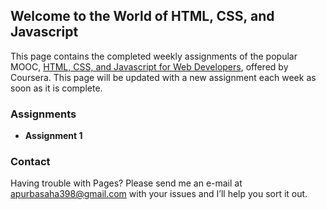 ## Welcome to the World of HTML, CSS, and Javascript

This page contains the completed weekly assignments of the popular MOOC, [HTML, CSS, and Javascript for Web Developers](https://www.coursera.org/learn/html-css-javascript-for-web-developers/home/info), offered by Coursera. This page will be updated with a new assignment each week as soon as it is complete.

### Assignments

<ul>
  <li><strong>Assignment 1</strong></li>
</ul>

### Contact

Having trouble with Pages? Please send me an e-mail at <a href="mailto:apurbasaha398@gmail.com">apurbasaha398@gmail.com</a> with your issues and I’ll help you sort it out.
